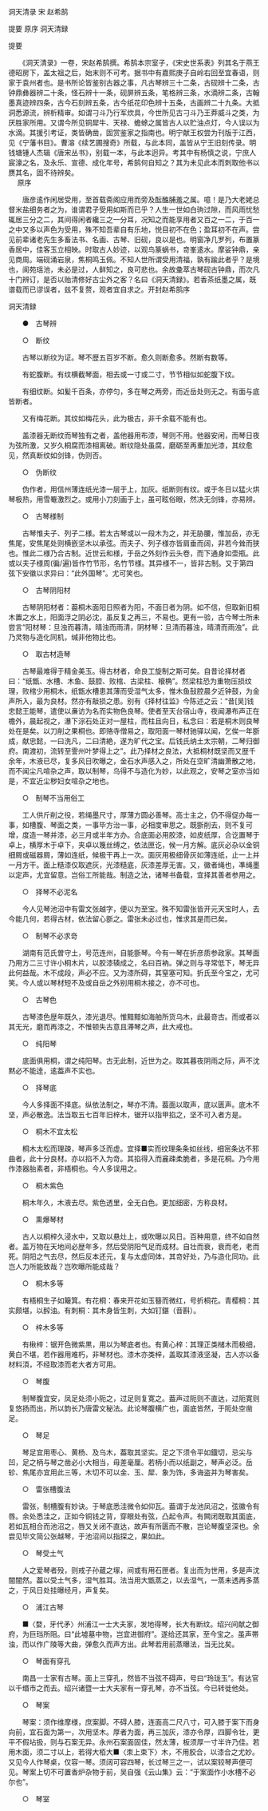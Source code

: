 <!-- { "loadSidebar": true } -->
洞天清录 宋 赵希鹄

提要
原序
洞天清録
 　 
 
提要

　　《洞天清录》一卷，宋赵希鹄撰。希鹄本宗室子，《宋史世系表》列其名于燕王德昭房下，盖太祖之后，始末则不可考。据书中有嘉熙庚子自岭右回至宜春语，则家于袁州者也。是书所论皆鉴别古器之事，凡古琴辨三十二条，古砚辨十二条，古钟鼎彝器辨二十条，怪石辨十一条，砚屏辨五条，笔格辨三条，水滴辨二条，古翰墨真迹辨四条，古今石刻辨五条，古今纸花印色辨十五条，古画辨二十九条。大抵洞悉源流，辨析精审。如谓刁斗乃行军炊具，今世所见古刁斗乃王莽威斗之类，为厌胜家所用。又谓今所见铜犀牛、天禄、蟾蜍之属皆古人以贮油点灯，今人误以为水滴。其援引考证，类皆确凿，固赏鉴家之指南也。明宁献王权尝为刊版于江西，见《宁藩书目》。曹溶《续艺圃搜奇》所载，与此本同，盖皆从宁王旧刻传录。明钱塘锺人杰辑《唐宋丛书》，别载一本，与此本迥异。考其中有杨慎之说，宁庶人宸濠之名，及永乐、宣德、成化年号，希鹄何自知之？其为未见此本而刺取他书以赝其名，固不待辨矣。  
　 
原序

　　唐彦逺作闲居受用，至首载斋阁应用而旁及酝醢脯羞之属。噫！是乃大老姥总督米盐细务者之为，谁谓君子受用如斯而已乎？人生一世如白驹过隙，而风雨忧愁辄居三分之二，其间得闲者纔三之一分耳，况知之而能享用者又百之一二，于百一之中又多以声色为受用，殊不知吾辈自有乐地，悦目初不在色；盈耳初不在声。尝见前辈诸老先生多畜法书、名画、古琴、旧砚，良以是也。明窗净几罗列，布置篆香居中，佳客玉立相映。时取古人妙迹，以观鸟篆蜗书，竒峯逺水。摩娑钟鼎，亲见商周。端砚涌岩泉，焦桐鸣玉佩。不知人世所谓受用清福，孰有踰此者乎？是境也，阆苑瑶池，未必是过，人鲜知之，良可悲也。余故彚萃古琴砚古钟鼎，而次凡十门辨订，是否以贻清修好古尘外之客？名曰《洞天清録》。若香茶纸墨之属，既谱载而已谬误者，兹不复赘，观者宜自求之。开封赵希鹄序  

洞天清録

　　●　古琴辨 

　　○　断纹 

　　古琴以断纹为证。琴不歴五百岁不断。愈久则断愈多。然断有数等。

　　有蛇腹断。有纹横截琴面，相去或一寸或二寸，节节相似如蛇腹下纹。

　　有细纹断。如髪千百条，亦停匀，多在琴之两旁，而近岳处则无之。有面与底皆断者。

　　又有梅花断。其纹如梅花头，此为极古，非千余载不能有也。

　　盖漆器无断纹而琴独有之者，盖他器用布漆，琴则不用。他器安闲，而琴日夜为弦所激，又岁久桐腐而漆相离破。断纹隐处虽腐，磨砺至再重加光漆，其纹愈见，然真断纹如剑锋，伪则否。

　　○　伪断纹 

　　伪作者，用信州薄连纸光漆一层于上，加灰。纸断则有纹。或于冬日以猛火烘琴极热，用雪罨激烈之。或用小刀刻画于上，虽可眩俗眼，然决无剑锋，亦易辨。

　　○　古琴様制 

　　古琴惟夫子、列子二様。若太古琴或以一段木为之，并无胁腰，惟加岳，亦无焦尾，安焦尾处则横嵌坚木以承弦。而夫子、列子様亦皆肩垂而阔，非若今耸而狭也。惟此二様乃合古制。近世云和様，于岳之外刻作云头卷，而下通身如壶瓶。此或以夫子様周(徧/遍)皆作竹节形，名竹节様。其异様不一，皆非古制。又于第四弦下安徽以求异曰：“此外国琴”。尤可笑也。

　　○　古琴阴阳材 

　　古琴阴阳材者：葢桐木面阳日照者为阳，不面日者为阴。如不信，但取新旧桐木置之水上，阳面浮之阴必沈，虽反复之再三，不易也。更有一验，古今琴士所未尝言“阳材琴：旦浊而暮清，晴浊而雨清，阴材琴：旦清而暮浊，晴清而雨浊”。此乃灵物与造化同机，缄非他物比也。

　　○　取古材造琴 

　　古琴最难得于精金美玉。得古材者，命良工旋制之斯可矣。自昔论择材者曰：“纸甑、水槽、木鱼、鼓腔、败棺、古梁柱、榱桷”。然梁柱恐为重物压损纹理，败棺少用桐木，纸甑水槽患其薄而受湿气太多，惟木鱼鼔腔晨夕近钟鼓，为金声所入，最为良材。然亦有敲损之患。别有《择材往监》今陈述之云：“昔[吴]钱忠懿王能琴，遣使以亷访为名而实物色良琴。使者至天台宿山寺，夜闻瀑布声正在檐外，晨起视之，瀑下淙石处正对一屋柱，而柱且向日，私念曰：若是桐木则良琴处在是矣。以刀削之果桐也。即赂寺僧易之，取阳面一琴材驰驿以闻，乞俟一年斵成，献忠懿，一曰洗凡，二曰清絶，遂为旷代之宝。后钱氏纳土太宗朝，二琴归御府。南渡初，流转至霅州叶梦得上之”。此乃择材之良法，大抵桐材既坚而又歴千余年，木液已尽，复多风日吹曝之，金石水声感入之，所处在空旷清幽萧散之地，而不闻尘凡喧杂之声，取以制琴，乌得不与造化为妙，以此观之，安琴之室亦当如是，不宜近尘秽妇女喧杂之地也。

　　○　制琴不当用俗工 

　　工人供斤削之役，若绳墨尺寸，厚薄方圆必善琴。高士主之，仍不得促办每一事，如槽腹、琴面之类，一事毕方治一事，必相度审思之。既斵削去，则不复可增，度造一琴并漆，必三月或半年方办。合底面必用胶漆，如皮纸厚，合讫置琴于卓上，横厚木于卓下，夹卓以篾丝缚之，依法匣讫，候一月方解。底灰必杂以金铜细屑或磁器屑，薄如连纸，候极干再上一次。面灰用极细骨灰如薄连纸，止一上并一月方干。面上糙漆仅取遮灰，光漆糙底，灰漆差厚无害。又，徽者绳也，凖绳墨以定声，尤宜留意。岂俗工所能哉。制造之法，诸琴书备载，宜择其善者参用之。

　　○　择琴不必泥名 

　　今人见琴池沼中有雷文张越字，便以为至宝。殊不知雷张皆开元天宝时人，去今能几何，若得古材，依法留心斵之。雷张未必过也，惟求其是而已矣。

　　○　制琴不必求竒 

　　湖南有范氏曽守土，号范连州，自能斵琴。今有一琴在折彦质参政家。其琴面乃用方二三寸许小桐木片，以胶漆辏成之，名曰百衲。弹之则与寻常低下，琴无异此何益哉。木不成段，声必不应。又为漆所碍，其窒塞可知。折氏至今宝之，尤可笑。今人或以琴材短不及或自岳之外别用桐木接之，亦不可也。

　　○　古琴色 

　　古琴漆色歴年既久，漆光退尽。惟黯黯如海舶所货乌木，此最竒古。而或者以其无光，磨而再漆之，不惟顿失古意且滞琴之声，此大戒也。

　　○　纯阳琴 

　　底面俱用桐，谓之纯阳琴。古无此制，近世为之。取其暮夜阴雨之际，声不沈黙必不能逹，逺葢声不实也。

　　○　择琴底 

　　今人多择面不择底。纵依法制之，琴亦不清。葢面以取声，底以匮声。底木不坚，声必散逸。法当取五七百年旧梓木，锯开以指甲掐之，坚不可入者方是。

　　○　桐木不宜太松 

　　桐木太松而理疎，琴声多泛而虚。宜择■实而纹理条条如丝线，细宻条达不邪曲者，此十分良材。亦以掐不入为竒。其掐得入而麄疎柔脆者，多是花桐。乃今用作漆器胎素者，非梧桐也。今人多误用之。

　　○　桐木紫色 

　　桐木年久，木液去尽。紫色透里，全无白色。更加细密，方称良材。

　　○　熏爆琴材 

　　古人以桐梓久浸水中，又取以悬灶上，或吹曝以风日。百种用意，终不如自然者。盖万物在天地间必歴年多，然后受阴阳气足而成材。自壮而衰，衰而老，老而死。阴阳之气去尽，然后反本还元，复与太虚同体，其竒好处，乃与造化同功。此岂人力所能致哉？岂吹曝所能成哉？

　　○　桐木多等 

　　有梧桐生子如簸箕。有花桐：春来开花如玉簮而微红，号折桐花。青樱桐：其实颇堪，以醡油。有刺桐：其木身皆生刺，大如钉鍖（音斟）。

　　○　梓木多等 

　　有楸梓：锯开色微紫黒，用以为琴底者也。有黄心梓：其理正类槠木而极细，黄白不堪，若作器用难朽，非琴材也。漆木亦类梓，盖取其漆液坚凝，古人亦以备材料湏，不经取漆而老大者方可用。

　　○　琴腹 

　　制琴腹宜安，凤足处须小阨之，过足则复寛之。葢声过阨则不直达，过阨寛则复悠扬而出，所以韵长乃唐雷文秘法。此论琴腹横广也，面底皆然，于阨处空凿足。

　　○　琴足 

　　琴足宜用枣心、黄杨、及乌木，葢取其坚实。足之下须令平如鐡切，忌尖与凹，足之柄与琴之凿必小大相当，毋差毫厘。若柄小而以纸副之，琴声必泛。岳轸、焦尾亦宜用此三等，木切不可以金、玉、犀、象为饰，多诲盗并为琴害矣。

　　○　雷张槽腹法 

　　雷张，制槽腹有妙诀。于琴底悉洼微令如仰瓦。葢谓于龙池凤沼之，弦徽令有唇。余处悉洼之，正如今铜钱之背，穿眼处有弦，凸起令声。有闗闭既取其面底，若如瓦相合而池沼之，唇又关闭不直达，故声有所匮而不散，岂论琴腹坚深也。余尝见毕文简公张越琴，于池沼间以指探之，果如此。

　　○　琴受土气 

　　人之爱琴者殁，则戒子孙蔵之塜，间或有用石匣者。复出而为世用，多是声沈闇闇然。葢以受土气多，湿气胜耳。法当用大甑蒸之，以去湿气，一蒸未透再多蒸之，于风日处挂曝经月，声复矣。

　　○　浦江古琴 

　　■〈婺，牙代矛〉州浦江一士大夫家，发地得琴，长大有断纹。绍兴间献之御府，为巨珰所阻。曰“此墟墓中物，岂宜进御府”。遂给还其家，至今宝之。虽声帯浊，而以作广陵等大曲，弹愈久而声方出。此琴若用前蒸曝法，当无比矣。

　　○　琴面有穿孔 

　　南昌一士家有古琴。面上三穿孔，然皆不当弦不碍声，号曰“玲珑玉”。有达官以千缗市之而去。绍兴诸暨一士大夫家有一穿孔琴，亦不当弦。今已转徙他处。

　　○　琴案 

　　琴案：须作维摩様，庶案脚。不碍人膝，连面高二尺八寸，可入膝于案下而身向前，宜石面为第一，次用坚木。厚者为面，再三加灰，漆亦令厚，四脚令壮，更平不假坫扱，则与石案无异。永州石案面固佳，然太薄，板须厚一寸半许乃佳。若用木面，须二寸以上，若得大栢大■〈朿上束下〉木，不用胶合，以漆合之尤妙。又见今人作琴桌，仅容一琴。须阔可容四琴，长过琴三之一，试以案较琴声便可见。琴案上切不可置香炉杂物于前，吴自强《云山集》云：“于案面作小水槽不必尔也”。

　　○　琴室 

